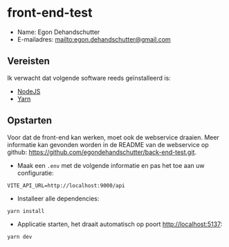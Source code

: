 # front-end-test

- Name: Egon Dehandschutter
- E-mailadres: <mailto:egon.dehandschutter@gmail.com>

## Vereisten

Ik verwacht dat volgende software reeds geïnstalleerd is:

- [NodeJS](https://nodejs.org)
- [Yarn](https://yarnpkg.com)

## Opstarten

Voor dat de front-end kan werken, moet ook de webservice draaien. Meer informatie kan gevonden worden in de README van de webservice op github: https://github.com/egondehandschutter/back-end-test.git.

- Maak een `.env` met de volgende informatie en pas het toe aan uw configuratie:

```dotenv
VITE_API_URL=http://localhost:9000/api
```

- Installeer alle dependencies:

```bash
yarn install
```

- Applicatie starten, het draait automatisch op poort <http://localhost:5137>:

```bash
yarn dev
```
